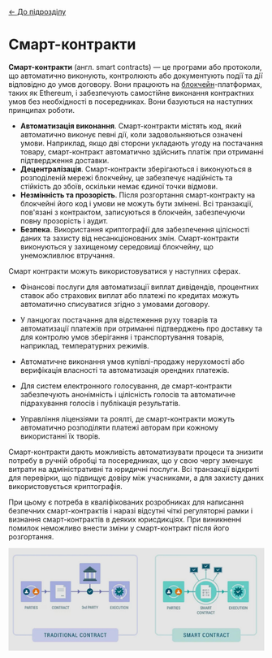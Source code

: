 [<- До підрозділу](README.md)

# Смарт-контракти

**Смарт-контракти** (англ. smart contracts) — це програми або протоколи, що автоматично виконують, контролюють або документують події та дії відповідно до умов договору. Вони працюють на [блокчейн](blockchain.md)-платформах, таких як Ethereum, і забезпечують самостійне виконання контрактних умов без необхідності в посередниках. Вони базуються на наступних принципах роботи.

- **Автоматизація виконання**. Смарт-контракти містять код, який автоматично виконує певні дії, коли задовольняються означені умови. Наприклад, якщо дві сторони укладають угоду на постачання товару, смарт-контракт автоматично здійснить платіж при отриманні підтвердження доставки.
- **Децентралізація**. Смарт-контракти зберігаються і виконуються в розподіленій мережі блокчейну, це забезпечує надійність та стійкість до збоїв, оскільки немає єдиної точки відмови.
- **Незмінність та прозорість**. Після розгортання смарт-контракту на блокчейні його код і умови не можуть бути змінені. Всі транзакції, пов'язані з контрактом, записуються в блокчейн, забезпечуючи повну прозорість і аудит.
- **Безпека**. Використання криптографії для забезпечення цілісності даних та захисту від несанкціонованих змін. Смарт-контракти виконуються у захищеному середовищі блокчейну, що унеможливлює втручання.

Смарт контракти можуть використовуватися у наступних сферах. 

- Фінансові послуги для  автоматизації виплат дивідендів, процентних ставок або страхових виплат або платежі по кредитах можуть автоматично списуватися згідно з умовами договору.
- У ланцюгах постачання для відстеження руху товарів та автоматизації платежів при отриманні підтверджень про доставку та для контролю умов зберігання і транспортування товарів, наприклад, температурних режимів.
- Автоматичне виконання умов купівлі-продажу нерухомості або верифікація власності та автоматизація орендних платежів.
- Для систем електронного голосування, де смарт-контракти забезпечують анонімність і цілісність голосів та автоматичне підрахування голосів і публікація результатів.

- Управління ліцензіями та роялті, де смарт-контракти можуть автоматично розподіляти платежі авторам при кожному використанні їх творів.

Смарт-контракти дають можливість автоматизувати процеси та знизити потребу в ручній обробці та посередниках, що у свою чергу зменшує витрати на адміністративні та юридичні послуги. Всі транзакції відкриті для перевірки, що підвищує довіру між учасниками, а для захисту даних використовується криптографія.

При цьому є потреба в кваліфікованих розробниках для написання безпечних смарт-контрактів і наразі відсутні чіткі регуляторні рамки і визнання смарт-контрактів в деяких юрисдикціях. При виникненні помилок неможливо внести зміни у смарт-контракт після його розгортання.

![smartcontra](media/smartcontra.jpg)